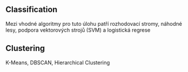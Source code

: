 Classification
----------------
Mezi vhodné algoritmy pro tuto úlohu patří rozhodovací stromy, náhodné lesy, podpora vektorových strojů (SVM) a logistická regrese

Clustering
------------
K-Means, DBSCAN, Hierarchical Clustering

